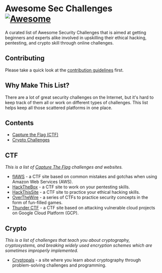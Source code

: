 # Awesome Sec Challenges [![Awesome](https://awesome.re/badge.svg)](https://awesome.re)

A curated list of Awesome Security Challenges that is aimed at getting beginners and experts alike involved in upskilling their ethical hacking, pentesting, and crypto skill through online challenges.

## Contributing

Please take a quick look at the [contribution guidelines](contributing.md) first.

## Why Make This List?

There are a lot of great security challenges on the Internet, but it's hard to keep track of them all or work on different types of challenges. This list helps keep all those scattered platforms in one place.

## Contents

- [Capture the Flag (CTF)](#ctf)
- [Crypto Challenges](#crypto)


## CTF

*This is a list of [Capture The Flag](https://en.wikipedia.org/wiki/Capture_the_flag#Computer_security) challenges and websites.*

- [flAWS](http://flaws.cloud/) - a CTF site based on common mistakes and gotchas when using Amazon Web Services (AWS).
- [HackTheBox](https://www.hackthebox.eu/) - a CTF site to work on your pentesting skills.
- [HackThisSite](https://www.hackthissite.org/) - a CTF site to practice your ethical hacking skills.
- [OverTheWire](https://overthewire.org/wargames/) - a series of CTFs to practice security concepts in the form of fun-filled games.
- [Thunder CTF](https://thunder-ctf.cloud/) - a CTF site based on attacking vulnerable cloud projects on Google Cloud Platform (GCP).


## Crypto

*This is a list of challenges that teach you about cryptography, cryptosystems, and breaking widely used encryption schemes which are sometimes improperly implemented.*

- [Cryptopals](https://cryptopals.com/) - a site where you learn about cryptography through problem-solving challenges and programming.
